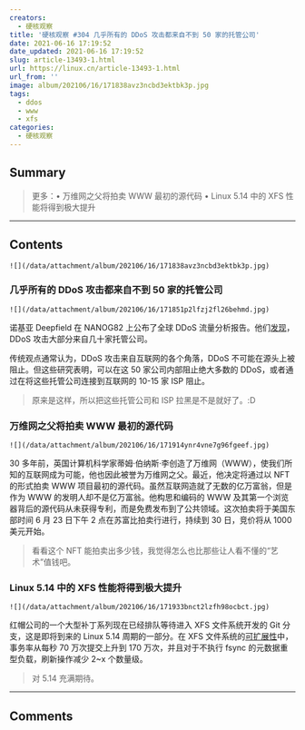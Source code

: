 ```yaml
---
creators:
  - 硬核观察
title: '硬核观察 #304 几乎所有的 DDoS 攻击都来自不到 50 家的托管公司'
date: 2021-06-16 17:19:52
date_updated: 2021-06-16 17:19:52
slug: article-13493-1.html
url: https://linux.cn/article-13493-1.html
url_from: ''
image: album/202106/16/171838avz3ncbd3ektbk3p.jpg
tags:
  - ddos
  - www
  - xfs
categories:
  - 硬核观察
---
```


## Summary

> 更多：• 万维网之父将拍卖 WWW 最初的源代码 • Linux 5.14 中的 XFS 性能将得到极大提升

***

<!-- more -->

## Contents

`![](/data/attachment/album/202106/16/171838avz3ncbd3ektbk3p.jpg)`

### 几乎所有的 DDoS 攻击都来自不到 50 家的托管公司

`![](/data/attachment/album/202106/16/171851p2lfzj2fl26behmd.jpg)`

诺基亚 Deepfield 在 NANOG82 上公布了全球 DDoS 流量分析报告。他们[发现](https://www.nokia.com/about-us/news/releases/2021/06/14/nokia-deepfield-global-analysis-shows-most-ddos-attacks-originate-from-fewer-than-50-hosting-companies/)，DDoS 攻击大部分来自几十家托管公司。

传统观点通常认为，DDoS 攻击来自互联网的各个角落，DDoS 不可能在源头上被阻止。但这些研究表明，可以在这 50 家公司内部阻止绝大多数的 DDoS，或者通过在将这些托管公司连接到互联网的 10-15 家 ISP 阻止。

> 
> 原来是这样，所以把这些托管公司和 ISP 拉黑是不是就好了。:D
> 
> 
> 

### 万维网之父将拍卖 WWW 最初的源代码

`![](/data/attachment/album/202106/16/171914ynr4vne7g96fgeef.jpg)`

30 多年前，英国计算机科学家蒂姆·伯纳斯·李创造了万维网（WWW），使我们所知的互联网成为可能，他也因此被誉为万维网之父。最近，他决定将通过以 NFT 的形式拍卖 WWW 项目最初的源代码。虽然互联网造就了无数的亿万富翁，但是作为 WWW 的发明人却不是亿万富翁。他构思和编码的 WWW 及其第一个浏览器背后的源代码从未获得专利，而是免费发布到了公共领域。这次拍卖将于美国东部时间 6 月 23 日下午 2 点在苏富比拍卖行进行，持续到 30 日，竞价将从 1000 美元开始。

> 
> 看看这个 NFT 能拍卖出多少钱，我觉得怎么也比那些让人看不懂的“艺术”值钱吧。
> 
> 
> 

### Linux 5.14 中的 XFS 性能将得到极大提升

`![](/data/attachment/album/202106/16/171933bnct2lzfh98ocbct.jpg)`

红帽公司的一个大型补丁系列现在已经排队等待进入 XFS 文件系统开发的 Git 分支，这是即将到来的 Linux 5.14 周期的一部分。在 XFS 文件系统的[可扩展性](https://www.phoronix.com/scan.php?page=news_item&px=XFS-CIL-Log-Scalability-5.14)中，事务率从每秒 70 万次提交上升到 170 万次，并且对于不执行 fsync 的元数据重型负载，刷新操作减少 2~x 个数量级。

> 
> 对 5.14 充满期待。
> 
> 
>

***

## Comments
